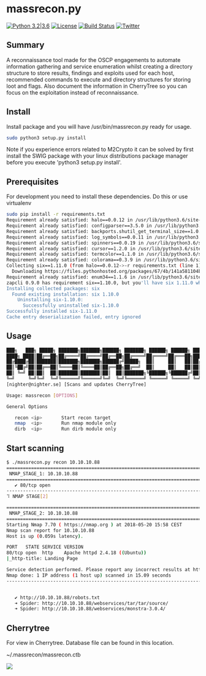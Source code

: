 # massrecon.py

[![Python 3.2|3.6](https://img.shields.io/badge/python-3.2|3.6-green.svg)](https://www.python.org/) [![License](https://img.shields.io/badge/license-GPL3-_red.svg)](https://www.gnu.org/licenses/gpl-3.0.en.html) [![Build Status](https://travis-ci.org/mikaelkall/massrecon.svg?branch=master)](https://travis-ci.org/mikaelkall/massrecon) [![Twitter](https://img.shields.io/badge/twitter-@massrecon-blue.svg)](https://twitter.com/MickeKall)

## Summary

A reconnaissance tool made for the OSCP engagements to automate information gathering and service enumeration whilst creating a directory structure to store  results, findings and exploits used for each host, recommended commands to execute and directory structures for storing loot and flags.
Also document the information in CherryTree so you can focus on the exploitation instead of reconnaissance.

## Install

Install package and you will have /usr/bin/massrecon.py ready for usage.

```sh
sudo python3 setup.py install
```

Note if you experience errors related to M2Crypto it can be solved by first install the SWIG package with your linux distributions package manager before you execute 'python3 setup.py install'. 


## Prerequisites

For development you need to install these dependencies. Do this or use virtualenv

```sh
sudo pip install -r requirements.txt
Requirement already satisfied: halo==0.0.12 in /usr/lib/python3.6/site-packages (from -r requirements.txt (line 1)) (0.0.12)
Requirement already satisfied: configparser==3.5.0 in /usr/lib/python3.6/site-packages (from -r requirements.txt (line 2)) (3.5.0)
Requirement already satisfied: backports.shutil_get_terminal_size==1.0.0 in /usr/lib/python3.6/site-packages (from halo==0.0.12->-r requirements.txt (line 1)) (1.0.0)
Requirement already satisfied: log_symbols==0.0.11 in /usr/lib/python3.6/site-packages (from halo==0.0.12->-r requirements.txt (line 1)) (0.0.11)
Requirement already satisfied: spinners==0.0.19 in /usr/lib/python3.6/site-packages (from halo==0.0.12->-r requirements.txt (line 1)) (0.0.19)
Requirement already satisfied: cursor==1.2.0 in /usr/lib/python3.6/site-packages (from halo==0.0.12->-r requirements.txt (line 1)) (1.2.0)
Requirement already satisfied: termcolor==1.1.0 in /usr/lib/python3.6/site-packages (from halo==0.0.12->-r requirements.txt (line 1)) (1.1.0)
Requirement already satisfied: colorama==0.3.9 in /usr/lib/python3.6/site-packages (from halo==0.0.12->-r requirements.txt (line 1)) (0.3.9)
Collecting six==1.11.0 (from halo==0.0.12->-r requirements.txt (line 1))
  Downloading https://files.pythonhosted.org/packages/67/4b/141a581104b1f6397bfa78ac9d43d8ad29a7ca43ea90a2d863fe3056e86a/six-1.11.0-py2.py3-none-any.whl
Requirement already satisfied: enum34==1.1.6 in /usr/lib/python3.6/site-packages (from log_symbols==0.0.11->halo==0.0.12->-r requirements.txt (line 1)) (1.1.6)
zapcli 0.9.0 has requirement six==1.10.0, but you'll have six 1.11.0 which is incompatible.
Installing collected packages: six
  Found existing installation: six 1.10.0
    Uninstalling six-1.10.0:
      Successfully uninstalled six-1.10.0
Successfully installed six-1.11.0
Cache entry deserialization failed, entry ignored
```

## Usage

```sh
███╗   ███╗ █████╗ ███████╗███████╗██████╗ ███████╗ ██████╗ ██████╗ ███╗   ██╗
████╗ ████║██╔══██╗██╔════╝██╔════╝██╔══██╗██╔════╝██╔════╝██╔═══██╗████╗  ██║
██╔████╔██║███████║███████╗███████╗██████╔╝█████╗  ██║     ██║   ██║██╔██╗ ██║
██║╚██╔╝██║██╔══██║╚════██║╚════██║██╔══██╗██╔══╝  ██║     ██║   ██║██║╚██╗██║
██║ ╚═╝ ██║██║  ██║███████║███████║██║  ██║███████╗╚██████╗╚██████╔╝██║ ╚████║
╚═╝     ╚═╝╚═╝  ╚═╝╚══════╝╚══════╝╚═╝  ╚═╝╚══════╝ ╚═════╝ ╚═════╝ ╚═╝  ╚═══╝
[nighter@nighter.se] [Scans and updates CherryTree]

Usage: massrecon [OPTIONS]

General Options

   recon <ip>		Start recon target
   nmap  <ip>		Run nmap module only
   dirb  <ip>		Run dirb module only
 ```

## Start scanning

```sh
$ ./massrecon.py recon 10.10.10.88
==========================================================================================
 NMAP_STAGE_1: 10.10.10.88
==========================================================================================
   ✔ 80/tcp open
------------------------------------------------------------------------------------------
⠹ NMAP STAGE[2]

==========================================================================================
 NMAP_STAGE_2: 10.10.10.88
==========================================================================================
Starting Nmap 7.70 ( https://nmap.org ) at 2018-05-20 15:58 CEST
Nmap scan report for 10.10.10.88
Host is up (0.059s latency).

PORT   STATE SERVICE VERSION
80/tcp open  http    Apache httpd 2.4.18 ((Ubuntu))
|_http-title: Landing Page

Service detection performed. Please report any incorrect results at https://nmap.org/submit/ .
Nmap done: 1 IP address (1 host up) scanned in 15.09 seconds
------------------------------------------------------------------------------------------


   ✔ http://10.10.10.88/robots.txt
   ➜ Spider: http://10.10.10.88/webservices/tar/tar/source/
   ➜ Spider: http://10.10.10.88/webservices/monstra-3.0.4/
 ```

## Cherrytree

For view in Cherrytree. Database file can be found in this location.

~/.massrecon/massrecon.ctb

![](https://raw.githubusercontent.com/mikaelkall/massrecon/develop/chr.gif)
